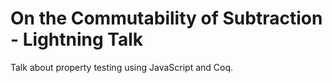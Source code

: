 # On the Commutability of Subtraction - Lightning Talk
Talk about property testing using JavaScript and Coq.
